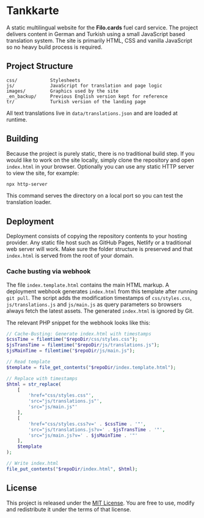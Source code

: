 # Tankkarte

A static multilingual website for the **Filo.cards** fuel card service. The project delivers
content in German and Turkish using a small JavaScript based translation system. The site is
primarily HTML, CSS and vanilla JavaScript so no heavy build process is required.

## Project Structure

```
css/            Stylesheets
js/             JavaScript for translation and page logic
images/         Graphics used by the site
_en_backup/     Previous English version kept for reference
tr/             Turkish version of the landing page
```

All text translations live in `data/translations.json` and are loaded at runtime.

## Building

Because the project is purely static, there is no traditional build step. If you would like to
work on the site locally, simply clone the repository and open `index.html` in your browser.
Optionally you can use any static HTTP server to view the site, for example:

```bash
npx http-server
```

This command serves the directory on a local port so you can test the translation loader.

## Deployment

Deployment consists of copying the repository contents to your hosting provider. Any static file
host such as GitHub Pages, Netlify or a traditional web server will work. Make sure the folder
structure is preserved and that `index.html` is served from the root of your domain.

### Cache busting via webhook

The file `index.template.html` contains the main HTML markup. A deployment webhook
generates `index.html` from this template after running `git pull`. The script
adds the modification timestamps of `css/styles.css`, `js/translations.js` and
`js/main.js` as query parameters so browsers always fetch the latest assets. The
generated `index.html` is ignored by Git.

The relevant PHP snippet for the webhook looks like this:

```php
// Cache-Busting: Generate index.html with timestamps
$cssTime = filemtime("$repoDir/css/styles.css");
$jsTransTime = filemtime("$repoDir/js/translations.js");
$jsMainTime = filemtime("$repoDir/js/main.js");

// Read template
$template = file_get_contents("$repoDir/index.template.html");

// Replace with timestamps
$html = str_replace(
    [
        'href="css/styles.css"',
        'src="js/translations.js"',
        'src="js/main.js"'
    ],
    [
        'href="css/styles.css?v=' . $cssTime . '"',
        'src="js/translations.js?v=' . $jsTransTime . '"',
        'src="js/main.js?v=' . $jsMainTime . '"'
    ],
    $template
);

// Write index.html
file_put_contents("$repoDir/index.html", $html);
```

## License

This project is released under the [MIT License](LICENSE). You are free to use, modify and
redistribute it under the terms of that license.
